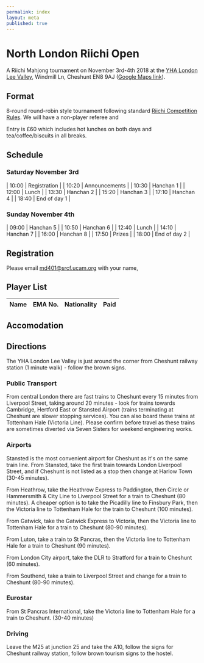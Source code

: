 ```yaml
---
permalink: index
layout: meta
published: true
---
```

# North London Riichi Open

A Riichi Mahjong tournament on November 3rd-4th 2018 at the [YHA London Lee Valley](https://www.yha.org.uk/hostel/london-lee-valley), Windmill Ln, Cheshunt EN8 9AJ ([Google Maps link](https://www.google.co.uk/maps/place/YHA+London+Lee+Valley+Hostel/@51.7040433,-0.024479,17z/data=!3m1!4b1!4m5!3m4!1s0x4876203f0859da9b:0x3caae9bacd1f4cc6!8m2!3d51.70404!4d-0.022285)).

## Format

8-round round-robin style tournament following standard [Riichi Competition Rules](http://mahjong-europe.org/portal/images/docs/Riichi-rules-2016-EN.pdf). We will have a non-player referee and 

Entry is £60 which includes hot lunches on both days and tea/coffee/biscuits in all breaks.

## Schedule

### Saturday November 3rd

| 10:00 | Registration |
| 10:20 | Announcements |
| 10:30 | Hanchan 1 |
| 12:00 | Lunch |
| 13:30 | Hanchan 2 |
| 15:20 | Hanchan 3 |
| 17:10 | Hanchan 4 |
| 18:40 | End of day 1 |

### Sunday November 4th

| 09:00 | Hanchan 5 |
| 10:50 | Hanchan 6 |
| 12:40 | Lunch |
| 14:10 | Hanchan 7 |
| 16:00 | Hanchan 8 |
| 17:50 | Prizes |
| 18:00 | End of day 2 |

## Registration

Please email [md401@srcf.ucam.org](mailto:md401@srcf.ucam.org) with your name, 

## Player List

| Name | EMA No. | Nationality | Paid |
| --- | --- | --- | --- |

## Accomodation

## Directions

The YHA London Lee Valley is just around the corner from Cheshunt railway station (1 minute walk) - follow the brown signs.

### Public Transport

From central London there are fast trains to Cheshunt every 15 minutes from Liverpool Street, taking around 20 minutes - look for trains towards Cambridge, Hertford East or Stansted Airport (trains terminating at Cheshunt are slower stopping services). You can also board these trains at Tottenham Hale (Victoria Line). Please confirm before travel as these trains are sometimes diverted via Seven Sisters for weekend engineering works.

### Airports

Stansted is the most convenient airport for Cheshunt as it's on the same train line. From Stansted, take the first train towards London Liverpool Street, and if Cheshunt is not listed as a stop then change at Harlow Town (30-45 minutes).

From Heathrow, take the Heathrow Express to Paddington, then Circle or Hammersmith & City Line to Liverpool Street for a train to Cheshunt (80 minutes). A cheaper option is to take the Picadilly line to Finsbury Park, then the Victoria line to Tottenham Hale for the train to Cheshunt (100 minutes).

From Gatwick, take the Gatwick Express to Victoria, then the Victoria line to Tottenham Hale for a train to Cheshunt (80-90 minutes).

From Luton, take a train to St Pancras, then the Victoria line to Tottenham Hale for a train to Cheshunt (90 minutes).

From London City airport, take the DLR to Stratford for a train to Cheshunt (60 minutes).

From Southend, take a train to Liverpool Street and change for a train to Cheshunt (80-90 minutes).

### Eurostar

From St Pancras International, take the Victoria line to Tottenham Hale for a train to Cheshunt. (30-40 minutes)


### Driving

Leave the M25 at junction 25 and take the A10, follow the signs for Cheshunt railway station, follow brown tourism signs to the hostel.
